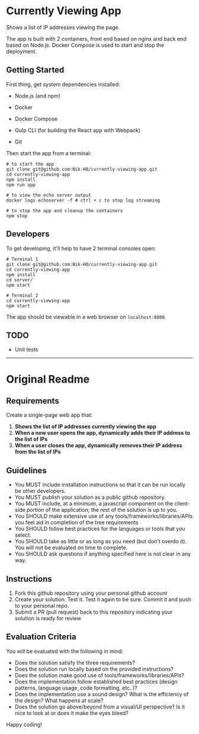# Currently Viewing App

Shows a list of IP addresses viewing the page.

The app is built with 2 containers, front end based on nginx and back end based on Node.js. Docker Compose is used to start and stop the deployment. 

## Getting Started

First thing, get system dependencies installed:

- Node.js (and npm)

- Docker

- Docker Compose

- Gulp CLI (for building the React app with Webpack)

- Git

Then start the app from a terminal:

```shell
# to start the app
git clone git@github.com:Nik-H0/currently-viewing-app.git
cd currently-viewing-app
npm install
npm run app

# to view the echo server output
docker logs echoserver -f # ctrl + c to stop log streaming

# to stop the app and cleanup the containers
npm stop
```

## Developers

To get developing, it'll help to have 2 terminal consoles open:

```shell
# Terminal 1
git clone git@github.com:Nik-H0/currently-viewing-app.git
cd currently-viewing-app
npm install
cd server/
npm start

# Terminal 2
cd currently-viewing-app
npm start
```

The app should be viewable in a web browser on `localhost:8080`.

## TODO

- Unit tests


---

# Original Readme

## Requirements

Create a single-page web app that:

1. **Shows the list of IP addresses currently viewing the app**
2. **When a new user opens the app, dynamically adds their IP address to the list of IPs**
3. **When a user closes the app, dynamically removes their IP address from the list of IPs**

## Guidelines

- You MUST include installation instructions so that it can be run locally be other developers.
- You MUST publish your solution as a public github repository.
- You MUST include, at a minimum, a javascript component on the client-side portion of the application; the rest of the solution is up to you.
- You SHOULD make extensive use of any tools/frameworks/libraries/APIs you feel aid in completion of the tree requirements
- You SHOULD follow best practices for the languages or tools that you select.
- You SHOULD take as little or as long as you need (but don't overdo it). You will not be evaluated on time to complete.
- You SHOULD ask questions if anything specified here is not clear in any way.

## Instructions

1. Fork this github repository using your personal github account
2. Create your solution. Test it. Test it again to be sure. Commit it and push to your personal repo.
3. Submit a PR (pull request) back to this repository indicating your solution is ready for review

## Evaluation Criteria

You will be evaluated with the following in mind:

- Does the solution satisfy the three requirements?
- Does the solution run locally based on the provided instructions?
- Does the solution make good use of tools/frameworks/libraries/APIs?
- Does the implementation follow established best practices (design patterns, language usage, code formatting, etc..)?
- Does the implementation use a sound design? What is the efficiency of the design? What happens at scale?
- Does the solution go above/beyond from a visual/UI perspective? Is it nice to look at or does it make the eyes bleed?

Happy coding!


